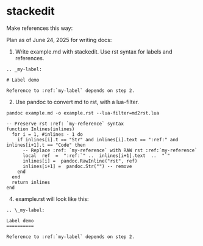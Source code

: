 # stackedit

Make references this way:
<a name="my-target"></a>



Plan as of June 24, 2025 for writing docs:

1. Write example.md with stackedit. Use rst syntax for labels and references.
```
.. _my-label:

# Label demo

Reference to :ref:`my-label` depends on step 2.
```

2. Use pandoc to convert md to rst, with a lua-filter.

`pandoc example.md -o example.rst --lua-filter=md2rst.lua`
```
-- Preserve rst :ref: `my-reference` syntax
function Inlines(inlines)
  for i = 1, #inlines - 1 do
    if inlines[i].t == "Str" and inlines[i].text == ":ref:" and inlines[i+1].t == "Code" then
      -- Replace :ref: `my-reference` with RAW rst :ref:`my-reference`
      local  ref  =  ":ref:`" ..  inlines[i+1].text  ..  "`"
      inlines[i] =  pandoc.RawInline("rst", ref)
      inlines[i+1] =  pandoc.Str("") -- remove
    end
  end
  return inlines
end
```
4. example.rst will look like this:

```
.. \_my-label:

Label demo
==========

Reference to :ref:`my-label` depends on step 2.
```

<!--stackedit_data:
eyJoaXN0b3J5IjpbLTk3NTMzMjE1NCw1MzQxNjgyMjhdfQ==
-->